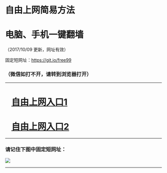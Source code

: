 ﻿# 自由上网简易方法

# 电脑、手机一键翻墙

（2017/10/09 更新，网址有效）

固定短网址：https://git.io/free99

### （微信如打不开，请转到浏览器打开）


***





# &nbsp;&nbsp; <a href="http://ft756431692.fwq-tz-1001.info/fwqtz01.html?t=100900112088 " target="_blank">自由上网入口1</a>
# &nbsp;&nbsp; <a href="http://ft603321805.fwq-tz-1002.info/fwqtz02.html?t=10090018293 " target="_blank">自由上网入口2</a>
***

### 请记住下图中固定短网址：

<img src="https://s3-us-west-2.amazonaws.com/fwq-1001/yjfq-20170905okok.png" /> 


***

